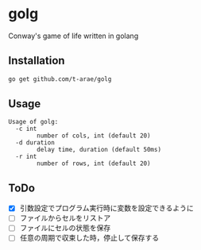 # golg
Conway's game of life written in golang

## Installation

```bash
go get github.com/t-arae/golg
```

## Usage

```
Usage of golg:
  -c int
    	number of cols, int (default 20)
  -d duration
    	delay time, duration (default 50ms)
  -r int
    	number of rows, int (default 20)
```

## ToDo
- [x] 引数設定でプログラム実行時に変数を設定できるように
- [ ] ファイルからセルをリストア
- [ ] ファイルにセルの状態を保存
- [ ] 任意の周期で収束した時，停止して保存する
